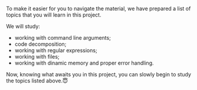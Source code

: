 To make it easier for you to navigate the material, we have prepared a list of topics that you will learn in this project. 

We will study: 
- working with command line arguments;
- code decomposition;
- working with regular expressions;
- working with files;
- working with dinamic memory and proper error handling.

Now, knowing what awaits you in this project, you can slowly begin to study the topics listed above.😇
